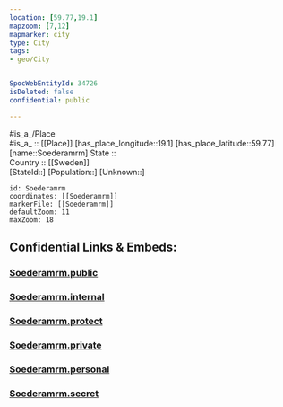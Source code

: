 ```yaml
---
location: [59.77,19.1] 
mapzoom: [7,12] 
mapmarker: city 
type: City
tags:
- geo/City


SpocWebEntityId: 34726
isDeleted: false
confidential: public

---
```

#is_a_/Place  
#is_a_ :: [[Place]] 
[has_place_longitude::19.1] 
[has_place_latitude::59.77] 
[name::Soederamrm] 
State ::  
Country :: [[Sweden]]  
[StateId::] 
[Population::] 
[Unknown::] 


```leaflet
id: Soederamrm
coordinates: [[Soederamrm]] 
markerFile: [[Soederamrm]] 
defaultZoom: 11 
maxZoom: 18
```


## Confidential Links & Embeds: 

### [Soederamrm.public](/_public/\Earth\Continent\Europe\Europe~North\Sweden\CitySoederamrm.public.md) 

### [Soederamrm.internal](/_internal/\Earth\Continent\Europe\Europe~North\Sweden\CitySoederamrm.internal.md) 

### [Soederamrm.protect](/_protect/\Earth\Continent\Europe\Europe~North\Sweden\CitySoederamrm.protect.md) 

### [Soederamrm.private](/_private/\Earth\Continent\Europe\Europe~North\Sweden\CitySoederamrm.private.md) 

### [Soederamrm.personal](/_personal/\Earth\Continent\Europe\Europe~North\Sweden\CitySoederamrm.personal.md) 

### [Soederamrm.secret](/_secret/\Earth\Continent\Europe\Europe~North\Sweden\CitySoederamrm.secret.md)

